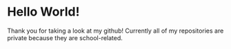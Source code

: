 # Hello World!
Thank you for taking a look at my github! Currently all of my repositories are private because they are school-related.
